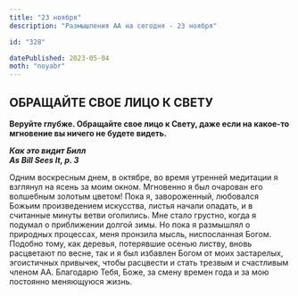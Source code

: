 ```yaml
---
title: "23 ноября"
description: "Размышления АА на сегодня - 23 ноября"

id: "328"

datePublished: 2023-05-04
moth: "noyabr"
---
```


## ОБРАЩАЙТЕ СВОЕ ЛИЦО К СВЕТУ

**Веруйте глубже. Обращайте свое лицо к Свету, даже если на какое-то мгновение
вы ничего не будете видеть.**

**_Как это видит Билл  
As Bill Sees It, p. 3_**

Одним воскресным днем, в октябре, во время утренней медитации я взглянул на
ясень за моим окном. Мгновенно я был очарован его волшебным золотым цветом!
Пока я, завороженный, любовался Божьим произведением искусства, листья начали
опадать, и в считанные минуты ветви оголились. Мне стало грустно, когда я
подумал о приближении долгой зимы. Но пока я размышлял о природных процессах,
меня пронзила мысль, ниспосланная Богом. Подобно тому, как деревья, потерявшие
осенью листву, вновь расцветают по весне, так и я был избавлен Богом от моих
застарелых, эгоистичных привычек, чтобы расцвести и стать трезвым и счастливым
членом АА. Благодарю Тебя, Боже, за смену времен года и за мою постоянно
меняющуюся жизнь.
